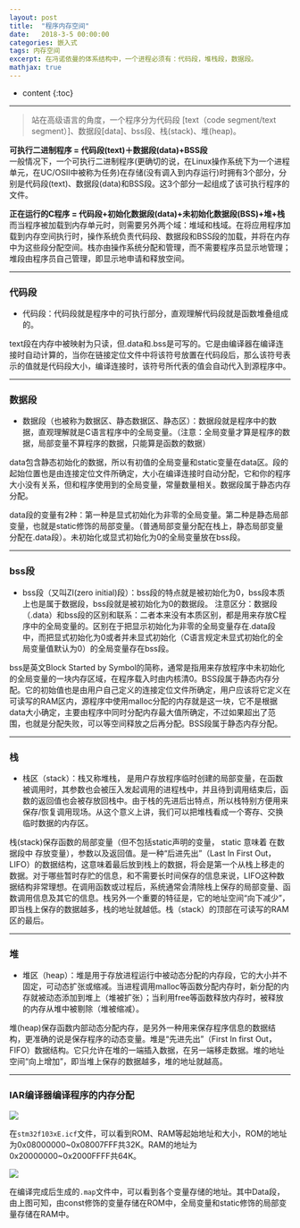 ```yaml
---
layout: post
title:  "程序内存空间"
date:   2018-3-5 00:00:00
categories: 嵌入式
tags: 内存空间
excerpt: 在冯诺依曼的体系结构中，一个进程必须有：代码段，堆栈段，数据段。
mathjax: true
---
```

* content
{:toc}
---

> 站在高级语言的角度，一个程序分为代码段 [text（code segment/text segment）]、数据段[data]、bss段、栈(stack)、堆(heap)。



**可执行二进制程序 = 代码段(text)＋数据段(data)+BSS段<br/>**
一般情况下，一个可执行二进制程序(更确切的说，在Linux操作系统下为一个进程单元，在UC/OSII中被称为任务)在存储(没有调入到内存运行)时拥有3个部分，分别是代码段(text)、数据段(data)和BSS段。这3个部分一起组成了该可执行程序的文件。<br/>

**正在运行的C程序 = 代码段+初始化数据段(data)+未初始化数据段(BSS)+堆+栈<br/>**
而当程序被加载到内存单元时，则需要另外两个域：堆域和栈域。在将应用程序加载到内存空间执行时，操作系统负责代码段、数据段和BSS段的加载，并将在内存中为这些段分配空间。栈亦由操作系统分配和管理，而不需要程序员显示地管理；堆段由程序员自己管理，即显示地申请和释放空间。


---

### 代码段

- 代码段：代码段就是程序中的可执行部分，直观理解代码段就是函数堆叠组成的。<br/>

text段在内存中被映射为只读，但.data和.bss是可写的。它是由编译器在编译连接时自动计算的，当你在链接定位文件中将该符号放置在代码段后，那么该符号表示的值就是代码段大小，编译连接时，该符号所代表的值会自动代入到源程序中。<br/>

---

### 数据段

- 数据段（也被称为数据区、静态数据区、静态区）：数据段就是程序中的数据，直观理解就是C语言程序中的全局变量。（注意：全局变量才算是程序的数据，局部变量不算程序的数据，只能算是函数的数据）<br/>

data包含静态初始化的数据，所以有初值的全局变量和static变量在data区。段的起始位置也是由连接定位文件所确定，大小在编译连接时自动分配，它和你的程序大小没有关系，但和程序使用到的全局变量，常量数量相关。数据段属于静态内存分配。 <br/>


data段的变量有2种：第一种是显式初始化为非零的全局变量。第二种是静态局部变量，也就是static修饰的局部变量。（普通局部变量分配在栈上，静态局部变量分配在.data段）。未初始化或显式初始化为0的全局变量放在bss段。<br/>

---


### bss段

- bss段（又叫ZI(zero initial)段）：bss段的特点就是被初始化为0，bss段本质上也是属于数据段，bss段就是被初始化为0的数据段。 注意区分：数据段（.data）和bss段的区别和联系：二者本来没有本质区别，都是用来存放C程序中的全局变量的。区别在于把显示初始化为非零的全局变量存在.data段中，而把显式初始化为0或者并未显式初始化（C语言规定未显式初始化的全局变量值默认为0）的全局变量存在bss段。<br/>


bss是英文Block Started by Symbol的简称，通常是指用来存放程序中未初始化的全局变量的一块内存区域，在程序载入时由内核清0。BSS段属于静态内存分配。它的初始值也是由用户自己定义的连接定位文件所确定，用户应该将它定义在可读写的RAM区内，源程序中使用malloc分配的内存就是这一块，它不是根据data大小确定，主要由程序中同时分配内存最大值所确定，不过如果超出了范围，也就是分配失败，可以等空间释放之后再分配。BSS段属于静态内存分配。<br/>



---

### 栈

- 栈区（stack）：栈又称堆栈， 是用户存放程序临时创建的局部变量，在函数被调用时，其参数也会被压入发起调用的进程栈中，并且待到调用结束后，函数的返回值也会被存放回栈中。由于栈的先进后出特点，所以栈特别方便用来保存/恢复调用现场。从这个意义上讲，我们可以把堆栈看成一个寄存、交换临时数据的内存区。<br/>

栈(stack)保存函数的局部变量（但不包括static声明的变量， static 意味着 在数据段中 存放变量），参数以及返回值。是一种“后进先出”（Last In First Out，LIFO）的数据结构，这意味着最后放到栈上的数据，将会是第一个从栈上移走的数据。对于哪些暂时存贮的信息，和不需要长时间保存的信息来说，LIFO这种数据结构非常理想。在调用函数或过程后，系统通常会清除栈上保存的局部变量、函数调用信息及其它的信息。栈另外一个重要的特征是，它的地址空间“向下减少”，即当栈上保存的数据越多，栈的地址就越低。栈（stack）的顶部在可读写的RAM区的最后。<br/>

---

### 堆

- 堆区（heap）：堆是用于存放进程运行中被动态分配的内存段，它的大小并不固定，可动态扩张或缩减。当进程调用malloc等函数分配内存时，新分配的内存就被动态添加到堆上（堆被扩张）；当利用free等函数释放内存时，被释放的内存从堆中被剔除（堆被缩减）。<br/>


堆(heap)保存函数内部动态分配内存，是另外一种用来保存程序信息的数据结构，更准确的说是保存程序的动态变量。堆是“先进先出”（First In first Out，FIFO）数据结构。它只允许在堆的一端插入数据，在另一端移走数据。堆的地址空间“向上增加”，即当堆上保存的数据越多，堆的地址就越高。<br/>

---

### IAR编译器编译程序的内存分配

![](http://owlypioka.bkt.clouddn.com/stm32f103xE_icf.png)

在`stm32f103xE.icf`文件，可以看到ROM、RAM等起始地址和大小，ROM的地址为0x08000000~0x08007FFF共32K。RAM的地址为0x20000000~0x2000FFFF共64K。<br/>


![](http://owlypioka.bkt.clouddn.com/map_data%E6%AE%B5.png)

在编译完成后生成的`.map`文件中，可以看到各个变量存储的地址。其中Data段，由上图可知，由const修饰的变量存储在ROM中，全局变量和static修饰的局部变量存储在RAM中。<br/>

